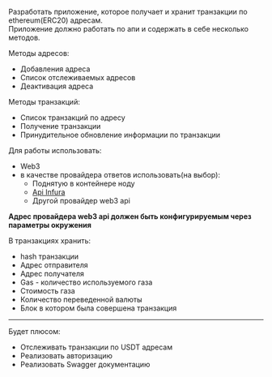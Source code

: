 Разработать приложение, которое получает и хранит транзакции по ethereum(ERC20) адресам.  
Приложение должно работать по апи и содержать в себе несколько методов.

Методы адресов:  
- Добавления адреса
- Список отслеживаемых адресов
- Деактивация адреса

Методы транзакций:
- Список транзакций по адресу
- Получение транзакции
- Принудительное обновление информации по транзакции

Для работы использовать:
- Web3
- в качестве провайдера ответов использовать(на выбор):
  - Поднятую в контейнере ноду
  - [Api Infura](http://Infura.io)
  - Другой провайдер web3 api

**Адрес провайдера web3 api должен быть конфигурируемым через параметры окружения**

В транзакциях хранить:
- hash транзакции
- Адрес отправителя
- Адрес получателя
- Gas - количество используемого газа
- Стоимость газа
- Количество переведенной валюты
- Блок в котором была совершена транзакция

--------

Будет плюсом:
- Отслеживать транзакции по USDT адресам 
- Реализовать авторизацию
- Реализовать Swagger документацию
